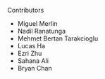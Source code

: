 Contributors
- Miguel Merlin
- Nadil Ranatunga
- Mehmet Bertan Tarakcioglu
- Lucas Ha
- Ezri Zhu
- Sahana Ali 
- Bryan Chan


